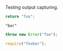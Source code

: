 Testing output capturing.

```javascript
return "foo";
```

```output
"bar"
```

```javascript
throw new Error("foo");
```

```javascript
require("foobar");
```
